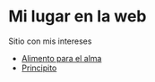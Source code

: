 # Mi lugar en la web

Sitio con mis intereses
* [Alimento para el alma](http://rmora1409.github.io/FoodForThought)
* [Principito](http://rmora1409.github.io/Principito)

